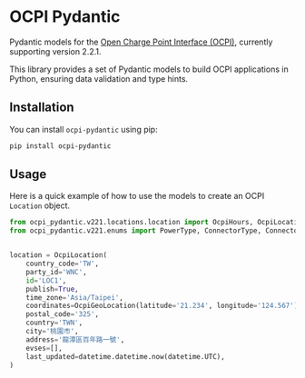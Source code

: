 # OCPI Pydantic

Pydantic models for the [Open Charge Point Interface (OCPI)](https://evroaming.org/ocpi/), currently supporting version 2.2.1.

This library provides a set of Pydantic models to build OCPI applications in Python, ensuring data validation and type hints.

## Installation

You can install `ocpi-pydantic` using pip:

```bash
pip install ocpi-pydantic
```

## Usage

Here is a quick example of how to use the models to create an OCPI `Location` object.

```python
from ocpi_pydantic.v221.locations.location import OcpiHours, OcpiLocation, OcpiGeoLocation
from ocpi_pydantic.v221.enums import PowerType, ConnectorType, ConnectorFormat


location = OcpiLocation(
    country_code='TW',
    party_id='WNC',
    id='LOC1',
    publish=True,
    time_zone='Asia/Taipei',
    coordinates=OcpiGeoLocation(latitude='21.234', longitude='124.567'),
    postal_code='325',
    country='TWN',
    city='桃園市',
    address='龍潭區百年路一號',
    evses=[],
    last_updated=datetime.datetime.now(datetime.UTC),
)
```
